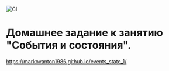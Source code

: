 
![CI](https://github.com/markovanton1986/anim/actions/workflows/web.yml/badge.svg)


# Домашнее задание к занятию "События и состояния".


https://markovanton1986.github.io/events_state_1/
